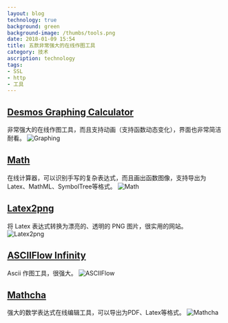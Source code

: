 ```yaml
---
layout: blog
technology: true
background: green
background-image: /thumbs/tools.png
date: 2018-01-09 15:54
title: 五款非常强大的在线作图工具
category: 技术
ascription: technology
tags:
- SSL
- http
- 工具
---
```


## [Desmos Graphing Calculator](https://www.desmos.com/calculator)
非常强大的在线作图工具，而且支持动画（支持函数动态变化），界面也非常简洁耐看。
![Graphing](https://obdr74yw6.qnssl.com/image/LDQgHH7HozwE7Tf5ic9CPbRB46KSU3zNwhDaKK9i.png)
## [Math](https://webdemo.myscript.com/views/math.html)
在线计算器，可以识别手写的复杂表达式，而且画出函数图像，支持导出为Latex、MathML、SymbolTree等格式。
![Math](https://ws1.sinaimg.cn/large/005QRCnggy1fk7r19ai0mg30hr0914qp.gif)
## [Latex2png](http://latex2png.com/)
将 Latex 表达式转换为漂亮的、透明的 PNG 图片，很实用的网站。
![Latex2png](https://ws1.sinaimg.cn/large/005QRCnggy1fk7r2pbfnaj316a0jb0tz.jpg)
## [ASCIIFlow Infinity](http://asciiflow.com/)
Ascii 作图工具，很强大。
![ASCIIFlow](https://ws1.sinaimg.cn/large/005QRCnggy1fk7r3opvt2j31hc0qd78d.jpg)
## [Mathcha](https://www.mathcha.io/editor)
强大的数学表达式在线编辑工具，可以导出为PDF、Latex等格式。
![Mathcha](https://ws1.sinaimg.cn/large/005QRCnggy1fk7r4b802tj30rb0q4tbq.jpg)